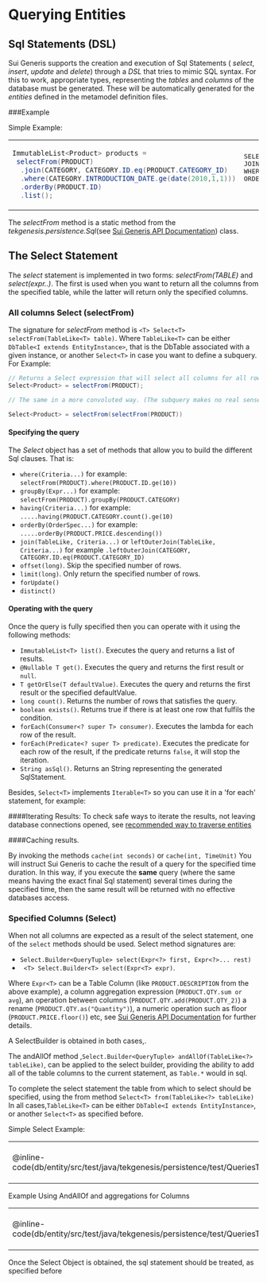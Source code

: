 # Querying Entities

## Sql Statements (DSL)

Sui Generis supports the creation and execution of Sql Statements ( *select*, *insert*, *update* and *delete*) through a *DSL* that tries to mimic SQL syntax.
For this to work, appropriate types, representing the *tables* and *columns* of the database must be generated. These will be automatically generated for the *entities* defined in the metamodel definition files.

###Example

Simple Example:
<table><tr><td>
  
```java
ImmutableList<Product> products = 
 selectFrom(PRODUCT)
  .join(CATEGORY, CATEGORY.ID.eq(PRODUCT.CATEGORY_ID)
  .where(CATEGORY.INTRODUCTION_DATE.ge(date(2010,1,1)))
  .orderBy(PRODUCT.ID)
  .list();
```

</td><td><p/> <pre>
SELECT FROM Product
JOIN Category ON CATEGORY.id=Product.categoryId
WHERE  Category.introductionDate>='20100101'
ORDER BY Product.id;

</pre><p/></td></tr></table>



The *selectFrom* method is a static method from the *tekgenesis.persistence.Sql*(see [Sui Generis API Documentation](../../../javadoc/index.html)) class.

## The Select Statement

The *select* statement is implemented in two forms: *selectFrom(TABLE)* and *select(expr..)*.
The first is used when you want to return all the columns from the specified table, while the latter will return only the specified columns.

### All columns Select (selectFrom)

The signature for *selectFrom* method is `<T> Select<T> selectFrom(TableLike<T> table)`.
Where `TableLike<T>` can be either `DbTable<I extends EntityInstance>`, that is the DbTable associated with a given instance, or another `Select<T>` in case you want to define a subquery.
For Example:

```java
// Returns a Select expression that will select all columns for all rows of the product table
Select<Product> = selectFrom(PRODUCT);

// The same in a more convoluted way. (The subquery makes no real sense here)

Select<Product> = selectFrom(selectFrom(PRODUCT))

```

#### Specifying the query

The *Select* object has a set of methods that allow you to build the different Sql clauses. That is:

* `where(Criteria...)` for example: `selectFrom(PRODUCT).where(PRODUCT.ID.ge(10))`
* `groupBy(Expr...)` for example: `selectFrom(PRODUCT).groupBy(PRODUCT.CATEGORY)`
* `having(Criteria...)` for example: `.....having(PRODUCT.CATEGORY.count().ge(10)`
* `orderBy(OrderSpec...)` for example: `.....orderBy(PRODUCT.PRICE.descending())`
* `join(TableLike, Criteria...)` or `leftOuterJoin(TableLike, Criteria...)` for example `.leftOuterJoin(CATEGORY, CATEGORY.ID.eq(PRODUCT.CATEGORY_ID)`
* `offset(long)`. Skip the specified number of rows.
* `limit(long)`. Only return the specified number of rows.
* `forUpdate()`
* `distinct()`

#### Operating with the query

Once the query is fully specified then you can operate with it using the following methods:

* `ImmutableList<T> list()`. Executes the query and returns a list of results.
* `@Nullable T get()`. Executes the query and returns the first result or `null`.
* `T getOrElse(T defaultValue)`. Executes the query and returns the first result or the specified defaultValue.
* `long count()`. Returns the number of rows that satisfies the query.
* `boolean exists()`. Returns true if there is at least one row that fulfils the condition.
* `forEach(Consumer<? super T> consumer)`. Executes the lambda for each row of the result.
* `forEach(Predicate<? super T> predicate)`. Executes the predicate for each row of the result, if the predicate returns `false`, it will stop the iteration.
* `String asSql()`. Returns an String representing the generated SqlStatement.

Besides, `Select<T>` implements `Iterable<T>` so you can use it in a 'for each' statement, for example:

####Iterating Results:
To check safe ways to iterate the results, not leaving database connections opened, see [recommended way to traverse entities](../iterating_entities.html) 
     
####Caching results.
 
By invoking the methods `cache(int seconds)` or `cache(int, TimeUnit)` You will instruct Sui Generis to cache the result of a query for the specified time duration.
In this way, if you execute the **same** query (where the same means having the exact final Sql statement) several times during the specified time, then the same result will be returned with no effective databases access.
 
 
### Specified Columns (Select)

When not all columns are expected as a result of the select statement, one of the `select` methods should be used.
Select method signatures are:

- `Select.Builder<QueryTuple> select(Expr<?> first, Expr<?>... rest)`
- ` <T> Select.Builder<T> select(Expr<T> expr)`.
 
Where `Expr<T>` can be a Table Column (like `PRODUCT.DESCRIPTION` from the above example), a column aggregation expression (`PRODUCT.QTY.sum or avg`), an operation between columns (`PRODUCT.QTY.add(PRODUCT.QTY_2)`) a rename (`PRODUCT.QTY.as("Quantity")`), a numeric operation such as floor (`PRODUCT.PRICE.floor()`) etc, see [Sui Generis API Documentation](../../javadoc/index.html) for further details.

A SelectBuilder is obtained in both cases,. 

The andAllOf method ,`Select.Builder<QueryTuple> andAllOf(TableLike<?> tableLike)`, can be applied to the select builder, providing the ability to add all of the table columns to the current statement, as `Table.*` would in sql. 

To complete the select statement the table from which to select should be specified, using the from method `Select<T> from(TableLike<?> tableLike)`
In all cases,`TableLike<T>` can be either `DbTable<I extends EntityInstance>`, or another `Select<T>` as specified before.

Simple Select Example:
<table><tr><td>
@inline-code(db/entity/src/test/java/tekgenesis/persistence/test/QueriesTest.java#select)
</td><td><p/> <pre>SELECT idKey, name, description
FROM Category
WHERE  idKey=1;</pre><p/></td></tr></table>

Example Using AndAllOf and aggregations for Columns
<table><tr><td>
@inline-code(db/entity/src/test/java/tekgenesis/persistence/test/QueriesTest.java#selectAndAllOf)
</td><td><p/> <pre>SELECT LEN(name), CATEGORY.*
FROM Category
WHERE  idKey=2;</pre><p/></td></tr></table>

Once the Select Object is obtained, the sql statement should be treated, as specified before


